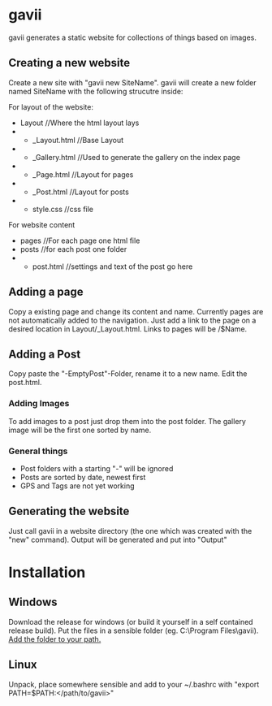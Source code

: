 # gavii
gavii generates a static website for collections of things based on images.

## Creating a new website
Create a new site with "gavii new SiteName". gavii will create a new folder named SiteName with the following strucutre inside:

For layout of the website:
- Layout //Where the html layout lays
- - _Layout.html //Base Layout
- - _Gallery.html //Used to generate the gallery on the index page
- - _Page.html //Layout for pages
- - _Post.html //Layout for posts
- - style.css //css file

For website content
- pages //For each page one html file
- posts //for each post one folder
- - post.html //settings and text of the post go here

## Adding a page
Copy a existing page and change its content and name. Currently pages are not automatically added to the navigation. Just add a link to the page on a desired location in Layout/_Layout.html. Links to pages will be /$Name.

## Adding a Post
Copy paste the "-EmptyPost"-Folder, rename it to a new name. Edit the post.html.
### Adding Images
To add images to a post just drop them into the post folder. The gallery image will be the first one sorted by name.


### General things
- Post folders with a starting "-" will be ignored
- Posts are sorted by date, newest first
- GPS and Tags are not yet working

## Generating the website
Just call gavii in a website directory (the one which was created with the "new" command). Output will be generated and put into "Output"

# Installation
## Windows
Download the release for windows (or build it yourself in a self contained release build).
Put the files in a sensible folder (eg. C:\Program Files\gavii). [Add the folder to your path.](https://docs.microsoft.com/en-us/previous-versions/office/developer/sharepoint-2010/ee537574(v%3Doffice.14))
## Linux
Unpack, place somewhere sensible and add to your ~/.bashrc with "export PATH=$PATH:</path/to/gavii>"
